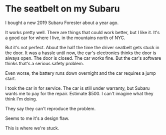 # The seatbelt on my Subaru
I bought a new 2019 Subaru Forester about a year ago.

It works pretty well. There are things that could work better, but I like it. It's a good car for where I live, in the mountains north of NYC.

But it's not perfect. About the half the time the driver seatbelt gets stuck in the door. It was a hassle until now, the car's electronics thinks the door is always open. The door is closed. The car works fine. But the car's software thinks that's a serious safety problem. 

Even worse, the battery runs down overnight and the car requires a jump start.

I took the car in for service. The car is still under warranty, but Subaru wants me to pay for the repair. Estimate $500. I can't imagine what they think I'm doing. 

They say they can't reproduce the problem. 

Seems to me it's a design flaw. 

This is where we're stuck.

